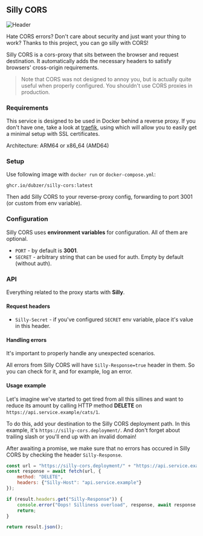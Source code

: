 ## Silly CORS

![Header](https://github.com/Dubzer/silly-cors/assets/18244287/cc653a45-dfd4-4bfe-b5bc-ea1393e91e40)

Hate CORS errors? Don't care about security and just want your thing to work? Thanks to this project, you can go silly with CORS!

Silly CORS is a cors-proxy that sits between the browser and request destination. It automatically adds the necessary headers to satisfy browsers' cross-origin requirements.


> Note that CORS was not designed to annoy you, but is actually quite useful when properly configured. You shouldn't use CORS proxies in production.

### Requirements

This service is designed to be used in Docker behind a reverse proxy. If you don't have one, take a look at [traefik](https://traefik.io), using which will allow you to easily get a minimal setup with SSL certificates.

Architecture: ARM64 or x86_64 (AMD64)

### Setup

Use following image with `docker run` or `docker-compose.yml`:
```
ghcr.io/dubzer/silly-cors:latest
```

Then add Silly CORS to your reverse-proxy config, forwarding to port 3001 (or custom from env variable).

### Configuration

Silly CORS uses **environment variables** for configuration. All of them are optional.

- `PORT` - by default is **3001**.
- `SECRET` - arbitrary string that can be used for auth. Empty by default (without auth).

### API

Everything related to the proxy starts with **Silly**.

#### Request headers
- `Silly-Secret` - if you've configured `SECRET` env variable, place it's value in this header.

#### Handling errors
It's important to properly handle any unexpected scenarios.

All errors from Silly CORS will have `Silly-Response=true` header in them. So you can check for it, and for example, log an error.

#### Usage example
Let's imagine we've started to get tired from all this sillines and want to reduce its amount by calling HTTP method **DELETE** on `https://api.service.example/cats/1`.


To do this, add your destination to the Silly CORS deployment path. In this example, it's `https://silly-cors.deployment/`. And don't forget about trailing slash or you'll end up with an invalid domain!

After awaiting a promise, we make sure that no errors has occured in Silly CORS by checking the header `Silly-Response`.

```js
const url = "https://silly-cors.deployment/" + "https://api.service.example/cats/1";
const response = await fetch(url, {
    method: "DELETE", 
    headers: {"Silly-Host": "api.service.example"}
});

if (result.headers.get("Silly-Response")) {
    console.error("Oops! Silliness overload", response, await response.text());
    return;
}

return result.json();
```
